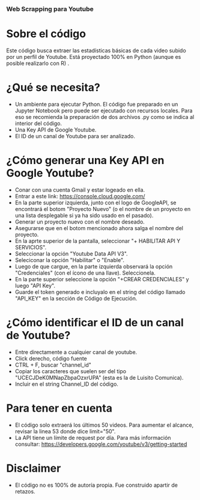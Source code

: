 ### Web Scrapping para Youtube

# Sobre el código

Este código busca extraer las estadísticas básicas de cada video subido por un perfil de Youtube. Está proyectado 100% en Python (aunque es posible realizarlo con R) .

# ¿Qué se necesita?

- Un ambiente para ejecutar Python. El código fue preparado en un Jupyter Notebook pero puede ser ejecutado con recursos locales. Para eso se recomienda la preparación de dos archivos .py como se indica al interior del código.
- Una Key API de Google Youtube.
- El ID de un canal de Youtube para ser analizado.

# ¿Cómo generar una Key API en Google Youtube?
- Conar con una cuenta Gmail y estar logeado en ella.
- Entrar a este link: https://console.cloud.google.com/
- En la parte superior izquierda, junto con el logo de GoogleAPI, se encontrará el botom "Proyecto Nuevo" (o el nombre de un proyecto en una lista desplegable si ya ha sido usado en el pasado).
- Generar un proyecto nuevo con el nombre deseado.
- Asegurarse que en el botom mencionado ahora salga el nombre del proyecto.
- En la aprte superior de la pantalla, seleccionar "+ HABILITAR API Y SERVICIOS".
- Seleccionar la opción "Youtube Data API V3".
- Seleciconar la opción "Habilitar" o "Enable".
- Luego de que cargue, en la parte izquierda observará la opción "Credenciales" (con el ícono de una llave). Seleccionela.
- En la parte superior seleccione la opción "+CREAR CREDENCIALES" y luego "API Key".
- Guarde el token generado e incluyalo en el string del código llamado "API_KEY" en la sección de Código de Ejecución.

# ¿Cómo identificar el ID de un canal de Youtube?
- Entre directamente a cualquier canal de youtube.
- Click derecho, código fuente
- CTRL + F, buscar "channel_id"
- Copiar los caracteres que suelen ser del tipo "UCECJDeK0MNapZbpaOzxrUPA" (esta es la de Luisito Comunica).
- Incluir en el string Channel_ID del código.

# Para tener en cuenta
- El código solo extraerá los últimos 50 videos. Para aumentar el alcance, revisar la linea 53 donde dice limit="50".
- La API tiene un límite de request por día. Para más información consultar: https://developers.google.com/youtube/v3/getting-started

# Disclaimer
- El código no es 100% de autoría propia. Fue construido apartir de retazos.
